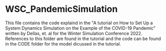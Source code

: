 # WSC_PandemicSimulation
This file contains the code explaind in the "A tutorial on How to Set Up a System Dynamics Simulation on the Example of the COVID-19 Pandemic" written by Dellas, et. al for the Winter Simulation Conference 2022. References to this folder are found in the tutorial and the code can be found in the CODE folder for the model dicussed in the tutorial. 

